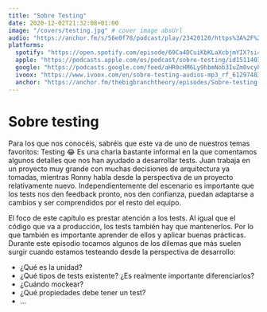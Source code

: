 ```yaml
---
title: "Sobre Testing"
date: 2020-12-02T21:32:08+01:00
image: "/covers/testing.jpg" # cover image absUrl
audio: "https://anchor.fm/s/56e0f78/podcast/play/23420120/https%3A%2F%2Fd3ctxlq1ktw2nl.cloudfront.net%2Fstaging%2F2020-11-2%2Fce6e8ca2-43a0-1ab6-36bd-3f9bfdba363b.mp3"
platforms:
  spotify: "https://open.spotify.com/episode/69Ca4DCuiKbKLaXcbjmYIX?si=p6rMx56LSkeoyxuz0s66kA"
  apple: "https://podcasts.apple.com/es/podcast/sobre-testing/id1511403790?i=1000501147018"
  google: "https://podcasts.google.com/feed/aHR0cHM6Ly9hbmNob3IuZm0vcy81NmUwZjc4L3BvZGNhc3QvcnNz/episode/NDhhYTIwMDItZTQ0OS00YmUzLTg4ODUtZTYyNDViZWI4NWU2?sa=X&ved=0CAUQkfYCahcKEwi4prjAnbDtAhUAAAAAHQAAAAAQAQ"
  ivoox: "https://www.ivoox.com/en/sobre-testing-audios-mp3_rf_61297483_1.html"
  anchor: "https://anchor.fm/thebigbranchtheory/episodes/Sobre-testing-en97oo"
---
```


# Sobre testing

Para los que nos conocéis, sabréis que este va de uno de nuestros temas favoritos: Testing 😂 Es una charla bastante informal en la que comentamos algunos detalles que nos han ayudado a desarrollar tests. Juan trabaja en un proyecto muy grande con muchas decisiones de arquitectura ya tomadas, mientras Ronny habla desde la perspectiva de un proyecto relativamente nuevo. Independientemente del escenario es importante que los tests nos den feedback pronto, nos den confianza, puedan adaptarse a cambios y ser comprendidos por el resto del equipo. 
 
El foco de este capítulo es prestar atención a los tests. Al igual que el código que va a producción, los tests también hay que mantenerlos. Por lo que también es importante aprender de ellos y aplicar buenas prácticas. Durante este episodio tocamos algunos de los dilemas que más suelen surgir cuando estamos testeando desde la perspectiva de desarrollo: 

* ¿Qué es la unidad? 
* ¿Qué tipos de tests existente? ¿Es realmente importante diferenciarlos? 
* ¿Cuándo mockear? 
* ¿Qué propiedades debe tener un test? 
* …
